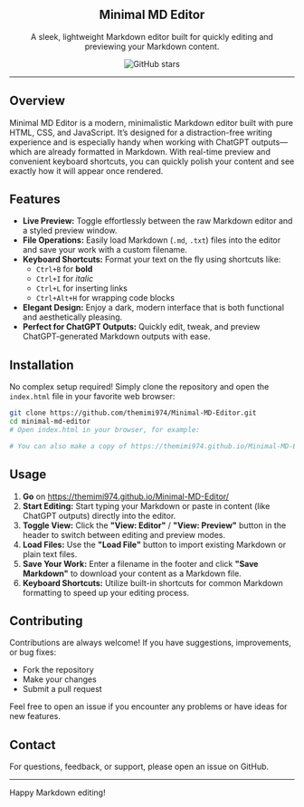 <div align="center">
  <h2>Minimal MD Editor</h2>
  <p>A sleek, lightweight Markdown editor built for quickly editing and previewing your Markdown content.</p>
  <p>
    <img src="https://img.shields.io/github/stars/themimi974/Minimal-MD-Editor?style=flat" alt="GitHub stars">
  </p>
</div>

---

## Overview

Minimal MD Editor is a modern, minimalistic Markdown editor built with pure HTML, CSS, and JavaScript. It’s designed for a distraction-free writing experience and is especially handy when working with ChatGPT outputs—which are already formatted in Markdown. With real-time preview and convenient keyboard shortcuts, you can quickly polish your content and see exactly how it will appear once rendered.

## Features

- **Live Preview:** Toggle effortlessly between the raw Markdown editor and a styled preview window.
- **File Operations:** Easily load Markdown (`.md`, `.txt`) files into the editor and save your work with a custom filename.
- **Keyboard Shortcuts:** Format your text on the fly using shortcuts like:
  - `Ctrl+B` for **bold**
  - `Ctrl+I` for *italic*
  - `Ctrl+L` for inserting links
  - `Ctrl+Alt+H` for wrapping code blocks
- **Elegant Design:** Enjoy a dark, modern interface that is both functional and aesthetically pleasing.
- **Perfect for ChatGPT Outputs:** Quickly edit, tweak, and preview ChatGPT-generated Markdown outputs with ease.

## Installation

No complex setup required! Simply clone the repository and open the `index.html` file in your favorite web browser:

```bash
git clone https://github.com/themimi974/Minimal-MD-Editor.git
cd minimal-md-editor
# Open index.html in your browser, for example:

# You can also make a copy of https://themimi974.github.io/Minimal-MD-Editor/
```

## Usage

1. **Go** on https://themimi974.github.io/Minimal-MD-Editor/
2. **Start Editing:** Start typing your Markdown or paste in content (like ChatGPT outputs) directly into the editor.
3. **Toggle View:** Click the **"View: Editor"** / **"View: Preview"** button in the header to switch between editing and preview modes.
4. **Load Files:** Use the **"Load File"** button to import existing Markdown or plain text files.
5. **Save Your Work:** Enter a filename in the footer and click **"Save Markdown"** to download your content as a Markdown file.
6. **Keyboard Shortcuts:** Utilize built-in shortcuts for common Markdown formatting to speed up your editing process.

## Contributing

Contributions are always welcome! If you have suggestions, improvements, or bug fixes:
- Fork the repository
- Make your changes
- Submit a pull request

Feel free to open an issue if you encounter any problems or have ideas for new features.

## Contact

For questions, feedback, or support, please open an issue on GitHub.

---

Happy Markdown editing!

